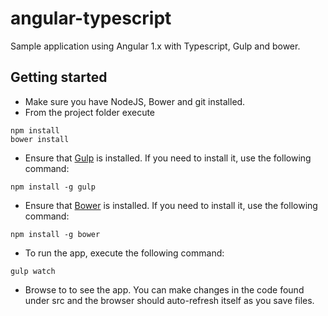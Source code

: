 # angular-typescript
Sample application using Angular 1.x with Typescript, Gulp and bower.

## Getting started
- Make sure you have NodeJS, Bower and git installed.
- From the project folder execute
```
npm install
bower install
```
- Ensure that [Gulp](http://gulpjs.com/) is installed. If you need to install it, use the following command:
```
npm install -g gulp
```
- Ensure that [Bower](http://bower.io/) is installed. If you need to install it, use the following command:
```
npm install -g bower
```
- To run the app, execute the following command:
```
gulp watch
```
- Browse to [](http://localhost:9000/) to see the app. You can make changes in the code found under src and the browser should auto-refresh itself as you save files.
